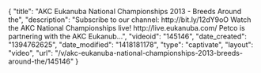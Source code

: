{
    "title": "AKC Eukanuba National Championships 2013 - Breeds Around the",
    "description": "Subscribe to our channel: http:\/\/bit.ly\/12dY9oO Watch the AKC National Championships live! http:\/\/live.eukanuba.com\/ Petco is partnering with the AKC Eukanub...",
    "videoid": "145146",
    "date_created": "1394762625",
    "date_modified": "1418181178",
    "type": "captivate",
    "layout": "video",
    "url": "\/v\/akc-eukanuba-national-championships-2013-breeds-around-the\/145146"
}